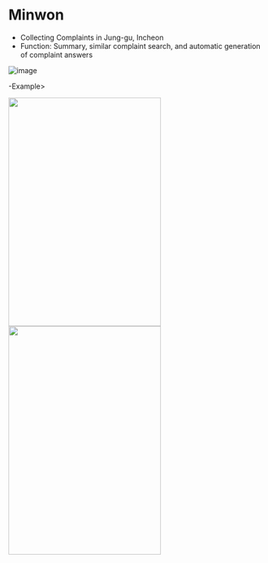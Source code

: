 # Minwon

- Collecting Complaints in Jung-gu, Incheon
- Function: Summary, similar complaint search, and automatic generation of complaint answers

![image](https://user-images.githubusercontent.com/101242683/233226262-ce5c476e-1d22-4929-addb-75e80b982e23.png)


-Example>

<img src="https://user-images.githubusercontent.com/101242683/233226508-90049b9c-c275-4d3a-ad92-65d901958cd2.png" width="300" height="450"/>
<img src="https://user-images.githubusercontent.com/101242683/233226864-e9aeb8ef-9d5d-41ce-a74c-ee272fb3a65f.png" width="300" height="450"/>

